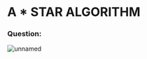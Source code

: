 # A * STAR ALGORITHM

### Question: 
![unnamed](https://user-images.githubusercontent.com/67333590/134307338-0cf89d95-c00a-48a7-b0fb-27ba45dfe624.png)
